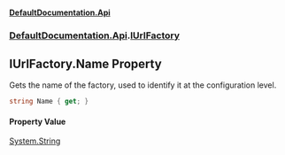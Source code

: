 #### [DefaultDocumentation.Api](index.md 'index')
### [DefaultDocumentation.Api](index.md#DefaultDocumentation.Api 'DefaultDocumentation.Api').[IUrlFactory](IUrlFactory.md 'DefaultDocumentation.Api.IUrlFactory')

## IUrlFactory.Name Property

Gets the name of the factory, used to identify it at the configuration level.

```csharp
string Name { get; }
```

#### Property Value
[System.String](https_//docs.microsoft.com/en-us/dotnet/api/System.String 'System.String')